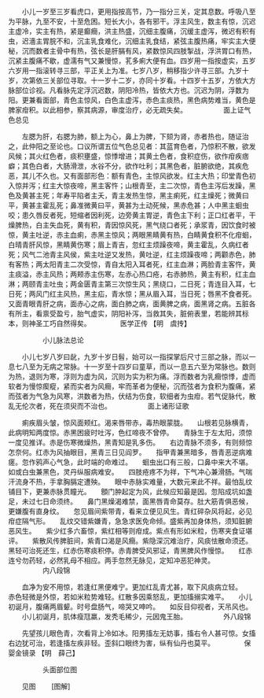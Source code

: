 <!-- { "loadSidebar": true } -->
　　小儿一岁至三岁看虎口，更用指按高节，乃一指分三关，定其息数。呼吸八至为平脉，九至不安，十至危困。短长大小，各有邪干。浮主风生，数主有惊，沉迟主虚冷，实主有热，紧是癫癎，洪主热盛，沉细主腹痛，沉缓主虚泻，微迟有积有虫，迟濇主胃脘不和，沉主乳食难化，沉细主乳食结，紧弦主腹热痛，牢实主大便秘，沉而数者主骨中有热，弦长是肝膈有风，紧数惊风四肢掣战，浮洪胃口有热，沉紧主腹痛不歇，虚濡有气又兼慢惊，芤多痢大便有血。四岁用一指按虚实，五岁六岁用一指滚转寻三部，平正关上为准。七岁八岁，稍移指少许寻三部。九岁十岁，次第依三关部位寻取。十一岁十二岁，亦同十岁看。十四岁十五岁，方依大方脉部位诊视。凡看脉先定浮沉迟数，阴阳冷热，皆依大方也。沉迟为阴，浮数为阳。更兼看面部，青色主惊风，白色主虚泻，赤色主痰热，黑色病势难当，黄色是脾家疳积。以此相参，察其病源，审度治疗，必无疏失矣。
　　　　　面上证气色总见

　　左腮为肝，右腮为肺，额上为心，鼻上为脾，下颏为肾，赤者热也，随证治之，此仲阳之至论也。口议所谓五位气色总见者：其蓝育色者，乃惊积不散，欲发风候；其火红色者，痰积壅盛，惊悸增进；其黄土色者，食积症伤，欲作疳疾痞癖；其色白者，大肠滑泄，水谷不分，欲作吐利；其黑色者，脏腑欲绝，其疾危恶，其儿不久也。又有面部形色：额有青色，主惊风欲发。红主大热；印堂青色初入惊并泻；红主大惊夜啼，黑主客忤；山根青至，主二次惊，青色主泻后发躁，黑色及黄甚主死；年寿平陷者主夭，青主发热生惊，黑主痢死，红主燥死；微黄曰平，黄甚主霍乱死；鼻准微黄曰平，黄甚为土动死候，黑赤危甚；人中黑主蛔虫咬；患久唇反者死，短缩者因利死，边旁黄主胃逆，青色主下利；正口红者平，干燥脾热，白主失血死，黄有积，青因惊风死，黑气绕口者死；承浆青，因饮食时被惊，黄主吐逆，赤主血痢，赤黑主惊风；两眼黑睛黄有热，白睛黄食积不化疳蛔，白晴青肝风惊，黑睛黄伤寒；眉上青吉，忽红主烦躁夜啼，黄主霍乱，久病红者死；风气二池青主风侯，紫主吐逆又发热，黄吐逆，红主烦躁夜啼；两颧赤色，肺有客热；两太阳青主二次受惊，青自太阳入耳者死，红主血淋；两脸青主客忤，黄主痰溢，赤主风热；两颊赤主伤寒，左赤心热口疮，右赤肺热，黄主有积，红主血淋；两颐青主吐虫；两金匮青主第三次惊生风；黑绕口，二日死；青连目入耳，七日死；两风门红主风热，黑主疝，青水惊；黑从眉入耳，当日死；唇黑不食者死。又面青眼青肝之病，面赤心之病，面白肺之病，面黄脾之病，面黑肾之病。五脏各有所主，看禀受盈亏，胎气虚实，阴阳补泻，当救其失，脏俯表里，若能辨其标本，则神圣工巧自然得矣。
　　　　医学正传 【明　虞抟】

　　　　　小儿脉法总论

　　小儿七岁八岁曰龀，九岁十岁日髫，始可以一指探掌后尺寸三部之脉，而以一息七八至为无病之常脉。十一岁至十四岁曰童草，而以一息五六至为常脉也。数则为热，退则为寒，浮则为虚为风，沉则为实为积为痛。浮而数者为乳癎惊悸，虚而软者为慢惊瘈瘲，紧而实者为风癎，牢而革者为便秘，沉而弦者为食积为腹痛，紧而弦者为气急为风寒，洪数者为热，伏结为伤食，软细者为虫疳。若气促脉代，散乱无伦次者，死在须臾而不治也。
　　　　　面上诸形证歌

　　痢疾眉头皱，惊风面颊红。渴来唇带赤，毒热眼蒙胧。　　山根若见脉横青，此病明知两度惊。赤黑困疲时吐泻，色红啼夜不曾停。　　青脉生于左太阳，须惊一度见推详。赤是伤寒微燥热，黑青知是乳多伤。　　右边青脉不须多，有则频惊怎奈何。红赤为风抽眼目，黑青三日见阎罗。　　指甲青兼黑暗多，唇青恶逆病难瘥。忽作鸦声心气急，此时端的命难过。　　蛔虫出口有三般，口鼻中来大不堪。如或白虫兼黑色，灵丹纵服病难安。　　四肢疮疼不为祥，下气冲心兼滑肠。气喘汗流身不热，手拿胸膈定遭殃。　　眼中赤脉实难量，大数元来此不祥。最怕乱纹铺目下，更兼赤脉贯瞳光。　　顖门肿起定为风，此候应知最是因。忽陷成坑如盏足，未过七日命须终。　　鼻门黑燥渴难禁，面黑唇青命莫存。肚大筋青俱恶候，更嫌腹有直身纹。　　忽见眉间紫带青，看来立便见风生。青红碎杂风将起，必见疳症隔气形。　　乱纹交错紫嫌青，急急求医免命倾。盛紫再加身体热，须知脏腑恶风生。　　紫少红多六畜惊，紫红相等则疳成。紫点有形如米粒，伤寒夹食证堪评。　　紫散风传脾脏间，紫青口渴是风癎。紫隐深沉难治疗，风痰怯散命须还。　　黑轻可治死还生，红赤伤寒痰积停。赤青脾受风邪证，青黑脾风作慢惊。　　红赤连兮勿药轻，必然乳母不相应。两手忽然无脉见，定知冲恶犯神灵。
　　　　　内八段锦

　　血净为安不用惊，若逢红黑便难宁。更加红乱青尤甚，取下风痰病立轻。　　赤色轻微是外惊，若如米粒势难轻。红散多因乘怒乱，更加搐搦实难平。　　小儿初诞月，腹痛两眉颦。时号盘肠气，啼哭又呻吟。　　如反目仰视者，天吊风也。
　　小儿初诞月，肌体瘦尫羸，发秃毛稀少，元因鬼王胎。
　　　　　外八段锦

　　先望孩儿眼色青，次看背上冷如冰。阳男搐左无妨事，搐右令人甚可惊。女搐右边犹可治，若逢搐左疾非轻。歪斜口眼终为害，纵有仙丹也莫平。
　　　　保婴金镜录 【明　薛己】

　　　　　头面部位图

　　见图
　　[图解]
